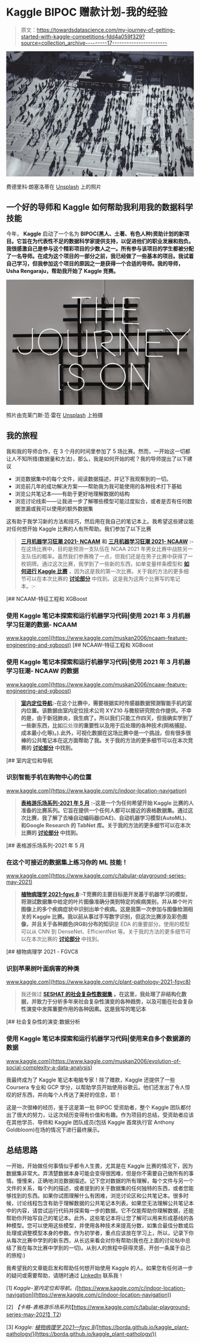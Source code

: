 # Kaggle BIPOC 赠款计划-我的经验

> 原文：<https://towardsdatascience.com/my-journey-of-getting-started-with-kaggle-competitions-fdd4a059f329?source=collection_archive---------17----------------------->

![](img/5d236d90b30ce6a3b62766a6d571631b.png)

费德里科·朗塞洛蒂在 [Unsplash](https://unsplash.com?utm_source=medium&utm_medium=referral) 上的照片

## 一个好的导师和 Kaggle 如何帮助我利用我的数据科学技能

今年， **Kaggle** 启动了一个名为 **BIPOC(黑人、土著、有色人种)资助计划的新项目。它旨在为代表性不足的数据科学家提供支持，以促进他们的职业发展和抱负。我很感激自己是参与这个精彩项目的少数人之一。所有参与该项目的学生都被分配了一名导师。在成为这个项目的一部分之前，我已经做了一些基本的项目。我试着自己学习，但我参加这个项目的原因之一是获得一个合适的导师。我的导师，Usha Rengaraju，帮助我开始了 Kaggle 竞赛。**

![](img/22b09d88a1e645aefdbb8ffe81c6b211.png)

照片由克莱门斯·范·雷在 [Unsplash](https://unsplash.com?utm_source=medium&utm_medium=referral) 上拍摄

## 我的旅程

我和我的导师合作，在 3 个月的时间里参加了 5 场比赛。然而，一开始这一切都让人不知所措(数据量和方法)，那么，我是如何开始的呢？我的导师提出了以下建议

*   浏览数据集中的每个文件，阅读数据描述，并记下我观察到的一切。
*   浏览前几年的成功解决方案——帮助我为我可能使用的各种技术打下基础
*   浏览公共笔记本——有助于更好地理解数据的结构
*   浏览讨论线索——让我进一步了解哪些模型可能过度拟合，或者是否有任何数据泄漏或我可以使用的额外数据集

这有助于我学习新的方法和技巧，然后用在我自己的笔记本上。我希望这些建议能对任何想开始 Kaggle 比赛的人有所帮助。我们参加了以下比赛

> [**三月机器学习狂潮 2021- NCAAM**](https://www.kaggle.com/c/ncaam-march-mania-2021) **和** [**三月机器学习狂潮 2021- NCAAW**](https://www.kaggle.com/c/ncaaw-march-mania-2021) **:-** 在这场比赛中，目的是预测一支队伍在 NCAA 2021 年男女比赛中战胜另一支队伍的概率。虽然我们参赛晚了一点，但我们还是在男子比赛中获得了一枚铜牌。通过这次比赛，我学到了一些新的东西，如单变量样条模型和 [**如何进行 Kaggle 比赛**](https://www.kaggle.com/c/ncaam-march-mania-2021/discussion/226188) ，因为这是我的第一次比赛。关于我的方法的更多细节可以在本次比赛的 [**讨论部分**](https://www.kaggle.com/c/ncaam-march-mania-2021/discussion/230919) 中找到。这是我为这两个比赛写的笔记本。:-

[](https://www.kaggle.com/muskan2006/ncaam-feature-engineering-and-xgboost) [## NCAAM-特征工程和 XGBoost

### 使用 Kaggle 笔记本探索和运行机器学习代码|使用 2021 年 3 月机器学习狂潮的数据- NCAAM

www.kaggle.com](https://www.kaggle.com/muskan2006/ncaam-feature-engineering-and-xgboost) [](https://www.kaggle.com/muskan2006/ncaaw-feature-engineering-and-xgboost) [## NCAAW-特征工程和 XGBoost

### 使用 Kaggle 笔记本探索和运行机器学习代码|使用 2021 年 3 月机器学习狂潮- NCAAW 的数据

www.kaggle.com](https://www.kaggle.com/muskan2006/ncaaw-feature-engineering-and-xgboost) 

> [**室内定位导航**](https://www.kaggle.com/c/indoor-location-navigation)**:-在这个比赛中，需要根据实时传感器数据预测智能手机的室内位置。该数据由室内定位技术公司 XYZ10 与微软研究院合作提供。不幸的是，由于新冠肺炎，我生病了。所以我们只能工作四天，但我确实学到了一些新东西，比如**后处理**的重要性以及用于后处理的各种技术(网格捕捉、成本最小化等)。).此外，可视化数据在这场比赛中是一个挑战，但有很多很棒的公共笔记本在这方面帮助了我。关于我的方法的更多细节可以在本次竞赛的 [**讨论部分**](https://www.kaggle.com/c/indoor-location-navigation/discussion/239916) 中找到。**

[](https://www.kaggle.com/c/indoor-location-navigation) [## 室内定位和导航

### 识别智能手机在购物中心的位置

www.kaggle.com](https://www.kaggle.com/c/indoor-location-navigation) 

> [**表格游乐场系列-2021 年 5 月**](https://www.kaggle.com/c/tabular-playground-series-may-2021) **:-这是一个为任何希望开始 Kaggle 比赛的人准备的比赛系列。它旨在提供一个任何人都可以接近的表格数据集。**通过这次比赛，我了解了**去噪自动编码器(DAE)、自动机器学习模型(AutoML)、**和**Google Research 的 TabNet 库。关于我的方法的更多细节可以在本次比赛的 [**讨论部分**](https://www.kaggle.com/c/tabular-playground-series-may-2021/discussion/243050) 中找到。**

[](https://www.kaggle.com/c/tabular-playground-series-may-2021) [## 表格游乐场系列-2021 年 5 月

### 在这个可接近的数据集上练习你的 ML 技能！

www.kaggle.com](https://www.kaggle.com/c/tabular-playground-series-may-2021) 

> [**植物病理学 2021-fgvc 8**](https://www.kaggle.com/c/plant-pathology-2021-fgvc8)**:-**T**竞赛的主要目标是开发基于机器学习的模型，将测试数据集中给定的叶片图像准确分类到特定的疾病类别，并从单个叶片图像上的多个疾病症状中识别出单个疾病。**这是我第一次参加与图像检测相关的 Kaggle 比赛。我以前从事过手写数字识别，但这次比赛涉及彩色图像，并且**关于各种颜色(RGB)分布的知识**是 EDA 的重要部分。使用的模型可以从 CNN 到 DenseNet、EfficientNet 等。关于我的方法的更多细节可以在本次比赛的 [**讨论部分**](https://www.kaggle.com/c/plant-pathology-2021-fgvc8/discussion/243536) 中找到。

 [## 植物病理学 2021 - FGVC8

### 识别苹果树叶面病害的种类

www.kaggle.com](https://www.kaggle.com/c/plant-pathology-2021-fgvc8) 

> 我还做过 [**SESHAT 的社会复杂性数据集**](https://www.kaggle.com/usharengaraju/social-complexity-dataset-ancient-civilization) **。在这里，我处理了非结构化数据，并致力于分析多年来社会复杂性演变的各种趋势，以及可能在社会复杂性演变中发挥重要作用的各种因素。这是我写的笔记本**

[](https://www.kaggle.com/muskan2006/evolution-of-social-complexity-a-data-analysis) [## 社会复杂性的演变:数据分析

### 使用 Kaggle 笔记本探索和运行机器学习代码|使用来自多个数据源的数据

www.kaggle.com](https://www.kaggle.com/muskan2006/evolution-of-social-complexity-a-data-analysis) 

我最终成为了 Kaggle 笔记本电脑专家！除了赠款，Kaggle 还提供了一些 Coursera 专业和 GCP 学分，以帮助学员开始使用谷歌云。他们还发出了令人惊叹的好东西，并向每个人传达了美好的信息，耶！

这是一次很棒的经历，鉴于这是第一批 BIPOC 受资助者，整个 Kaggle 团队都付出了很大的努力，让这次经历变得有价值和有趣。作为项目的总结，受资助者应该在其他学员、导师和 Kaggle 团队成员(包括 Kaggle 首席执行官 Anthony Goldbloom)在场的情况下进行最终展示。

## **总结思路**

一开始，开始做任何事情似乎都令人生畏，尤其是在 Kaggle 比赛的情况下，因为数据集非常大。弄清楚数据本身可能会变得很困难，但是你不需要自己做所有的事情。慢慢来，正确地浏览数据描述。记下您对数据的所有理解，每个文件与另一个文件的关系，每个列的描述，或者提到的关于数据集的任何独特的东西，或者您能够找到的东西。如果你试图理解什么有困难，浏览讨论区和公共笔记本。很多时候，讨论线程包含有助于理解数据的公共笔记本列表。如果您无法理解公共笔记本中的内容，请尝试运行代码并探索每一步的数据。它不仅能帮助你理解数据，还能帮助你开始写自己的笔记本。此外，这些笔记本将让您了解可以用来形成基线的各种模型。您可以使用这些模型，并使用各种技术来提高分数，如集合最佳分数或后处理或调整模型本身的参数。作为初学者，重点应该放在学习上，所以，记录下你从每次比赛中学到的新东西，从长远来看会对你有帮助(我也在上面的讨论帖中总结了我在每次比赛中学到的一切)。从别人的旅程中获得灵感，开创一条属于自己的旅程:)

我希望我的文章能启发和帮助任何想开始使用 Kaggle 的人。如果您有任何进一步的疑问或需要帮助，请随时通过 [LinkedIn](https://www.linkedin.com/in/muskan--jain/) 联系我！

[1] *Kaggle-室内定位和导航。(*[https://www.kaggle.com/c/indoor-location-navigation](https://www.kaggle.com/c/indoor-location-navigation))

[2] *【卡格-表格游乐场系列*(【https://www.kaggle.com/c/tabular-playground-series-may-2021】T2)

[3] *Kaggle:* [*植物病理学 2021—fgvc 8*](https://www.kaggle.com/c/plant-pathology-2021-fgvc8)*(*[https://borda.github.io/kaggle_plant-pathology/](https://borda.github.io/kaggle_plant-pathology/))